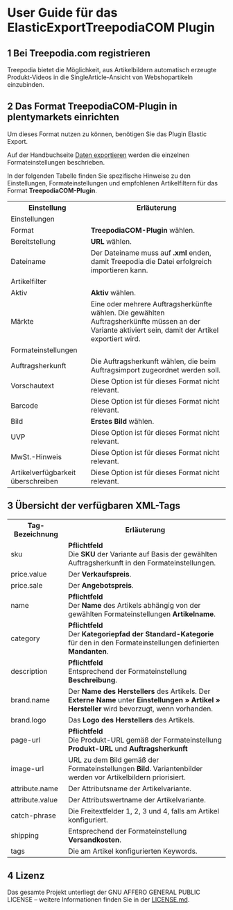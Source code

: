
# User Guide für das ElasticExportTreepodiaCOM Plugin

<div class="container-toc"></div>

## 1 Bei Treepodia.com registrieren

Treepodia bietet die Möglichkeit, aus Artikelbildern automatisch erzeugte Produkt-Videos in die SingleArticle-Ansicht von Webshopartikeln einzubinden.

## 2 Das Format TreepodiaCOM-Plugin in plentymarkets einrichten

Um dieses Format nutzen zu können, benötigen Sie das Plugin Elastic Export.

Auf der Handbuchseite [Daten exportieren](https://www.plentymarkets.eu/handbuch/datenaustausch/daten-exportieren/#4) werden die einzelnen Formateinstellungen beschrieben.

In der folgenden Tabelle finden Sie spezifische Hinweise zu den Einstellungen, Formateinstellungen und empfohlenen Artikelfiltern für das Format **TreepodiaCOM-Plugin**. 
<table>
    <tr>
        <th>
            Einstellung
        </th>
        <th>
            Erläuterung
        </th>
    </tr>
    <tr>
        <td class="th" colspan="2">
            Einstellungen
        </td>
    </tr>
    <tr>
        <td>
            Format
        </td>
        <td>
            <b>TreepodiaCOM-Plugin</b> wählen.
        </td>        
    </tr>
    <tr>
        <td>
            Bereitstellung
        </td>
        <td>
            <b>URL</b> wählen.
        </td>        
    </tr>
    <tr>
        <td>
            Dateiname
        </td>
        <td>
            Der Dateiname muss auf <b>.xml</b> enden, damit Treepodia die Datei erfolgreich importieren kann.
        </td>        
    </tr>
    <tr>
        <td class="th" colspan="2">
            Artikelfilter
        </td>
    </tr>
    <tr>
        <td>
            Aktiv
        </td>
        <td>
            <b>Aktiv</b> wählen.
        </td>        
    </tr>
    <tr>
        <td>
            Märkte
        </td>
        <td>
            Eine oder mehrere Auftragsherkünfte wählen. Die gewählten Auftragsherkünfte müssen an der Variante aktiviert sein, damit der Artikel exportiert wird.
        </td>        
    </tr>
    <tr>
        <td class="th" colspan="2">
            Formateinstellungen
        </td>
    </tr>
    <tr>
        <td>
            Auftragsherkunft
        </td>
        <td>
            Die Auftragsherkunft wählen, die beim Auftragsimport zugeordnet werden soll.
        </td>        
    </tr>
    <tr>
        <td>
            Vorschautext
        </td>
        <td>
            Diese Option ist für dieses Format nicht relevant.
        </td>        
    </tr>
    <tr>
		<td>
			Barcode
		</td>
		<td>
			Diese Option ist für dieses Format nicht relevant.
		</td>        
	</tr>
    <tr>
        <td>
            Bild
        </td>
        <td>
            <b>Erstes Bild</b> wählen.
        </td>        
    </tr>
    <tr>
        <td>
            UVP
        </td>
        <td>
            Diese Option ist für dieses Format nicht relevant.
        </td>        
    </tr>
    <tr>
        <td>
            MwSt.-Hinweis
        </td>
        <td>
            Diese Option ist für dieses Format nicht relevant.
        </td>        
    </tr>
    <tr>
        <td>
            Artikelverfügbarkeit überschreiben
        </td>
        <td>
            Diese Option ist für dieses Format nicht relevant.
        </td>        
    </tr>
</table>

## 3 Übersicht der verfügbaren XML-Tags
<table>
    <tr>
        <th>
            Tag-Bezeichnung
        </th>
        <th>
            Erläuterung
        </th>
    </tr>
    <tr>
        <td>
            sku
        </td>
        <td>
            <b>Pflichtfeld</b><br>
            Die <b>SKU</b> der Variante auf Basis der gewählten Auftragsherkunft in den Formateinstellungen.
        </td>        
    </tr>
    <tr>
        <td>
            price.value
        </td>
        <td>
            Der <b>Verkaufspreis</b>.
        </td>        
    </tr>
    <tr>
		<td>
			price.sale
		</td>
		<td>
			Der <b>Angebotspreis</b>.
		</td>        
	</tr>
    <tr>
        <td>
            name
        </td>
        <td>
            <b>Pflichtfeld</b><br>
            Der <b>Name</b> des Artikels abhängig von der gewählten Formateinstellungen <b>Artikelname</b>.
        </td>        
    </tr>
    <tr>
        <td>
            category
        </td>
        <td>
            <b>Pflichtfeld</b><br>
            Der <b>Kategoriepfad der Standard-Kategorie</b> für den in den Formateinstellungen definierten <b>Mandanten</b>.
        </td>        
    </tr>
    <tr>
        <td>
            description
        </td>
        <td>
        	<b>Pflichtfeld</b><br>
            Entsprechend der Formateinstellung <b>Beschreibung</b>.
        </td>        
    </tr>
    <tr>
        <td>
            brand.name
        </td>
        <td>
            Der <b>Name des Herstellers</b> des Artikels. Der <b>Externe Name</b> unter <b>Einstellungen » Artikel » Hersteller</b> wird bevorzugt, wenn vorhanden.
        </td>        
    </tr>
    <tr>
		<td>
			brand.logo
		</td>
		<td>
			Das <b>Logo des Herstellers</b> des Artikels.
		</td>        
	</tr>
    <tr>
        <td>
            page-url
        </td>
        <td>
        	<b>Pflichtfeld</b><br>
            Die Produkt-URL gemäß der Formateinstellung <b>Produkt-URL</b> und <b>Auftragsherkunft</b>
        </td>        
    </tr>
    <tr>
        <td>
            image-url
        </td>
        <td>
            URL zu dem Bild gemäß der Formateinstellungen <b>Bild</b>. Variantenbilder werden vor Artikelbildern priorisiert.
        </td>        
    </tr>
    <tr>
        <td>
            attribute.name
        </td>
        <td>
            Der Attributsname der Artikelvariante.
        </td>        
    </tr>
    <tr>
		<td>
			attribute.value
		</td>
		<td>
			Der Attributswertname der Artikelvariante.
		</td>        
	</tr>
    <tr>
        <td>
            catch-phrase
        </td>
        <td>
            Die Freitextfelder 1, 2, 3 und 4, falls am Artikel konfiguriert.
        </td>        
    </tr>
    <tr>
        <td>
            shipping
        </td>
        <td>
            Entsprechend der Formateinstellung <b>Versandkosten</b>.
        </td>        
    </tr>
    <tr>
        <td>
            tags
        </td>
        <td>
            Die am Artikel konfigurierten Keywords.
        </td>        
    </tr>
</table>

## 4 Lizenz

Das gesamte Projekt unterliegt der GNU AFFERO GENERAL PUBLIC LICENSE – weitere Informationen finden Sie in der [LICENSE.md](https://github.com/plentymarkets/plugin-elastic-export-treepodia-com/blob/master/LICENSE.md).